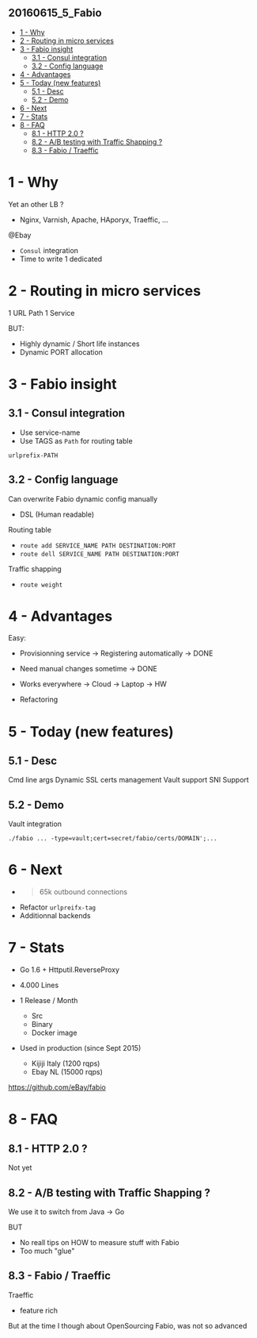 20160615_5_Fabio
-----------------

<!-- MarkdownTOC -->

- [1 - Why](#1---why)
- [2 - Routing in micro services](#2---routing-in-micro-services)
- [3 - Fabio insight](#3---fabio-insight)
  - [3.1 - Consul integration](#31---consul-integration)
  - [3.2 - Config language](#32---config-language)
- [4 - Advantages](#4---advantages)
- [5 - Today \(new features\)](#5---today-new-features)
  - [5.1 - Desc](#51---desc)
  - [5.2 - Demo](#52---demo)
- [6 - Next](#6---next)
- [7 - Stats](#7---stats)
- [8 - FAQ](#8---faq)
  - [8.1 - HTTP 2.0 ?](#81---http-20-)
  - [8.2 - A/B testing with Traffic Shapping ?](#82---ab-testing-with-traffic-shapping-)
  - [8.3 - Fabio / Traeffic](#83---fabio--traeffic)

<!-- /MarkdownTOC -->



# 1 - Why

Yet an other LB ?
- Nginx, Varnish, Apache, HAporyx, Traeffic, ...

@Ebay
* `Consul` integration
* Time to write 1 dedicated



# 2 - Routing in micro services

1 URL Path
1 Service

BUT:
* Highly dynamic / Short life instances
* Dynamic PORT allocation



# 3 - Fabio insight

## 3.1 - Consul integration

* Use service-name
* Use TAGS as `Path` for routing table

`urlprefix-PATH`


## 3.2 - Config language

Can overwrite Fabio dynamic config manually
- DSL (Human readable)

Routing table
- `route add SERVICE_NAME PATH DESTINATION:PORT`
- `route dell SERVICE_NAME PATH DESTINATION:PORT`

Traffic shapping
- `route weight`



# 4 - Advantages

Easy:

- Provisionning service
-> Registering automatically
-> DONE

- Need manual changes sometime
-> DONE

- Works everywhere
-> Cloud
-> Laptop
-> HW

- Refactoring



# 5 - Today (new features)

## 5.1 - Desc

Cmd line args
Dynamic SSL certs management
Vault support
SNI Support


## 5.2 - Demo

Vault integration

```
./fabio ... -type=vault;cert=secret/fabio/certs/DOMAIN';...
```



# 6 - Next

* >65k outbound connections
* Refactor `urlpreifx-tag`
* Additionnal backends



# 7 - Stats

* Go 1.6 + Httputil.ReverseProxy
* 4.000 Lines
* 1 Release / Month
  - Src
  - Binary
  - Docker image

* Used in production (since Sept 2015)
  - Kijiji Italy (1200 rqps)
  - Ebay NL (15000 rqps)

https://github.com/eBay/fabio



# 8 - FAQ

## 8.1 - HTTP 2.0 ?

Not yet


## 8.2 - A/B testing with Traffic Shapping ?

We use it to switch from Java -> Go

BUT
- No reall tips on HOW to measure stuff with Fabio
- Too much "glue"


## 8.3 - Fabio / Traeffic

Traeffic
- feature rich

But at the time I though about OpenSourcing Fabio, was not so advanced



